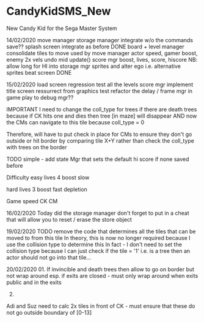 # CandyKidSMS_New
New Candy Kid for the Sega Master System


14/02/2020
move manager
storage manager integrate w/o the commands save??
splash screen integrate as before			DONE
board + level manager consolidate tiles to move		used by move manager
actor speed, gamer boost, enemy 2x vels
undo mid update()
score mgr	boost, lives, score, hiscore
NB: allow long for HI into storage mgr
sprites and alter ego	i.e. alternative sprites
beat screen						DONE


15/02/2020
load screen	regression test all the levels
score mgr implement
title screen ressurrect from graphics test
refactor the delay / frame mgr in game play to debug mgr??

IMPORTANT
I need to change the coll_type for trees if there are death trees
because if CK hits one and dies then tree [in maze] will disappear
AND now the CMs can navigate to this tile because coll_type = 0

Therefore, will have to put check in place for CMs to ensure they
don't go outside or hit border by comparing tile X+Y rather than
check the coll_type with trees on the border


TODO
simple - add state Mgr that sets the default hi score if none saved before

Difficulty
easy
lives	4
boost	slow

hard
lives	3
boost	fast depletion


Game speed
CK
CM


16/02/2020
Today did the storage manager
don't forget to put in a cheat that will allow you to reset / erase the store object


19/02/2020
TODO
remove the code that determines all the tiles that can be moved to from this tile
In theory, this is now no longer required because I use the collision type to determine this
In fact - I don't need to set the collision type because I can just check if the tile = '1'
i.e. is a tree then an actor should not go into that tile...

20/02/2020
01.
If invincible and death trees then allow to go on border but not wrap around
esp. if exits are closed - must only wrap around when exits public and in the exits

02.
Adi and Suz need to calc 2x tiles in front of CK - must ensure that these do not go outside
boundary of [0-13]
